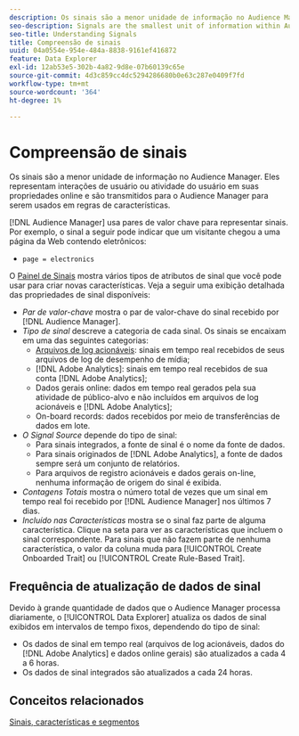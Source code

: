 ```yaml
---
description: Os sinais são a menor unidade de informação no Audience Manager. Eles representam interações de usuário ou atividade do usuário em suas propriedades online e são transmitidos para o Audience Manager para serem usados em regras de características.
seo-description: Signals are the smallest unit of information within Audience Manager. They represent user interactions or user activity on your online properties, and get passed on to Audience Manager to be used in trait rules.
seo-title: Understanding Signals
title: Compreensão de sinais
uuid: 04a0554e-954e-484a-8838-9161ef416872
feature: Data Explorer
exl-id: 12ab53e5-302b-4a82-9d8e-07b60139c65e
source-git-commit: 4d3c859cc4dc5294286680b0e63c287e0409f7fd
workflow-type: tm+mt
source-wordcount: '364'
ht-degree: 1%

---
```


# Compreensão de sinais

Os sinais são a menor unidade de informação no Audience Manager. Eles representam interações de usuário ou atividade do usuário em suas propriedades online e são transmitidos para o Audience Manager para serem usados em regras de características.

[!DNL Audience Manager] usa pares de valor chave para representar sinais. Por exemplo, o sinal a seguir pode indicar que um visitante chegou a uma página da Web contendo eletrônicos:

* `page = electronics`

O [Painel de Sinais](../../features/data-explorer/data-explorer-signals-dashboard.md) mostra vários tipos de atributos de sinal que você pode usar para criar novas características. Veja a seguir uma exibição detalhada das propriedades de sinal disponíveis:

* *Par de valor-chave* mostra o par de valor-chave do sinal recebido por [!DNL Audience Manager].
* *Tipo de sinal* descreve a categoria de cada sinal. Os sinais se encaixam em uma das seguintes categorias:
   * [Arquivos de log acionáveis](/help/using/integration/media-data-integration/actionable-log-files.md): sinais em tempo real recebidos de seus arquivos de log de desempenho de mídia;
   * [!DNL Adobe Analytics]: sinais em tempo real recebidos de sua conta [!DNL Adobe Analytics];
   * Dados gerais online: dados em tempo real gerados pela sua atividade de público-alvo e não incluídos em arquivos de log acionáveis e [!DNL Adobe Analytics];
   * On-board records: dados recebidos por meio de transferências de dados em lote.
* *O Signal Source* depende do tipo de sinal:
   * Para sinais integrados, a fonte de sinal é o nome da fonte de dados.
   * Para sinais originados de [!DNL Adobe Analytics], a fonte de dados sempre será um conjunto de relatórios.
   * Para arquivos de registro acionáveis e dados gerais on-line, nenhuma informação de origem do sinal é exibida.
* *Contagens Totais* mostra o número total de vezes que um sinal em tempo real foi recebido por [!DNL Audience Manager] nos últimos 7 dias.
* *Incluído nas Características* mostra se o sinal faz parte de alguma característica. Clique na seta para ver as características que incluem o sinal correspondente. Para sinais que não fazem parte de nenhuma característica, o valor da coluna muda para [!UICONTROL Create Onboarded Trait] ou [!UICONTROL Create Rule-Based Trait].

## Frequência de atualização de dados de sinal

Devido à grande quantidade de dados que o Audience Manager processa diariamente, o [!UICONTROL Data Explorer] atualiza os dados de sinal exibidos em intervalos de tempo fixos, dependendo do tipo de sinal:

* Os dados de sinal em tempo real (arquivos de log acionáveis, dados do [!DNL Adobe Analytics] e dados online gerais) são atualizados a cada 4 a 6 horas.
* Os dados de sinal integrados são atualizados a cada 24 horas.

## Conceitos relacionados

[Sinais, características e segmentos](/help/using/reference/signal-trait-segment.md)
